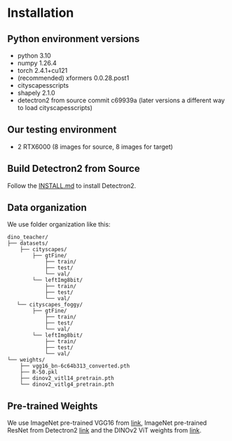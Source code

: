 # Installation

## Python environment versions

- python 3.10
- numpy 1.26.4
- torch 2.4.1+cu121
- (recommended) xformers 0.0.28.post1
- cityscapesscripts
- shapely 2.1.0
- detectron2 from source commit c69939a (later versions a different way to load cityscapesscripts)

## Our testing environment

- 2 RTX6000 (8 images for source, 8 images for target)


## Build Detectron2 from Source

Follow the [INSTALL.md](https://github.com/facebookresearch/detectron2/blob/master/INSTALL.md) to install Detectron2.

## Data organization

We use folder organization like this:

```shell
dino_teacher/
├── datasets/
    ├── cityscapes/
        ├── gtFine/
            ├── train/
            ├── test/
            └── val/
        └── leftImg8bit/
            ├── train/
            ├── test/
            └── val/
   └── cityscapes_foggy/
        ├── gtFine/
            ├── train/
            ├── test/
            └── val/
        └── leftImg8bit/
            ├── train/
            ├── test/
            └── val/
└── weights/
    ├── vgg16_bn-6c64b313_converted.pth
    ├── R-50.pkl
    ├── dinov2_vitl14_pretrain.pth
    └── dinov2_vitlg4_pretrain.pth
```

## Pre-trained Weights
We use ImageNet pre-trained VGG16 from [link](https://drive.google.com/file/d/1wNIjtKiqdUINbTUVtzjSkJ14PpR2h8_i/view?usp=sharing), ImageNet pre-trained ResNet from Detectron2 [link](https://dl.fbaipublicfiles.com/detectron2/ImageNetPretrained/MSRA/R-50.pkl) and the DINOv2 ViT weights from [link](https://github.com/facebookresearch/dinov2).



